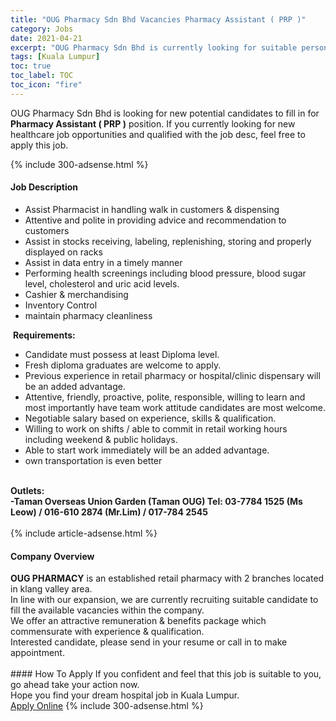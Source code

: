 ```yaml
---
title: "OUG Pharmacy Sdn Bhd Vacancies Pharmacy Assistant ( PRP )" 
category: Jobs 
date: 2021-04-21 
excerpt: "OUG Pharmacy Sdn Bhd is currently looking for suitable person to fill in the Pharmacy Assistant ( PRP ) which positioned at Kuala Lumpur" 
tags: [Kuala Lumpur] 
toc: true 
toc_label: TOC 
toc_icon: "fire" 
--- 
```


<p>OUG Pharmacy Sdn Bhd is looking for new potential candidates to fill in for <b>Pharmacy Assistant ( PRP )</b> position. If you currently looking for new healthcare job opportunities and qualified with the job desc, feel free to apply this job.
</p>{% include 300-adsense.html %} 
<div><div><h4>Job Description</h4></div><div><div><span><div><ul><li>Assist Pharmacist in handling walk in customers &amp; dispensing</li><li>Attentive and polite in providing advice and recommendation to customers</li><li>Assist in stocks receiving, labeling, replenishing, storing and properly displayed on racks</li><li>Assist in data entry in a timely manner</li><li>Performing health screenings including blood pressure, blood sugar level, cholesterol and uric acid levels.</li><li>Cashier &amp; merchandising</li><li>Inventory Control</li><li>maintain pharmacy cleanliness</li></ul><div>&#160;<strong>Requirements:</strong>&#160;<ul><li>Candidate must possess at least Diploma level.</li><li>Fresh diploma graduates are welcome to apply.</li><li>Previous experience in retail pharmacy or hospital/clinic dispensary will be an added advantage.</li><li>Attentive, friendly, proactive, polite, responsible, willing to learn and most importantly have team work attitude candidates are most welcome.</li><li>Negotiable salary based on experience, skills &amp; qualification.</li><li>Willing to work on shifts / able to commit in retail working hours including weekend &amp; public holidays.</li><li>Able to start work immediately will be an added advantage.</li><li>own transportation is even better</li></ul><br><strong>Outlets:</strong><br><strong>-Taman Overseas Union Garden (Taman OUG)</strong><strong>&#160;Tel: 03-7784 1525 (Ms Leow) / 016-610 2874 (Mr.Lim) / 017-784 2545</strong><strong>&#160;&#160;</strong><br>&#160;&#160;&#160;</div></div></span></div></div></div> 
{% include article-adsense.html %} 
<div><div><h4>Company Overview</h4></div><div><div><span><div><div><strong>OUG PHARMACY</strong> is an established retail pharmacy with 2 branches located in klang valley area.</div>
<div>In line with our expansion, we are currently recruiting suitable candidate to fill the available vacancies within the company.</div>
<div>We offer an attractive remuneration &amp; benefits package which commensurate with experience &amp; qualification.</div>
<div>Interested candidate, please send in your resume or call in to make appointment.<br>
&#160;</div></div></span></div></div></div> 
#### How To Apply 
If you confident and feel that this job is suitable to you, go ahead take your action now. <br/> 
Hope you find your dream hospital job in Kuala Lumpur. <br/> 
<a href="https://www.jobstreet.com.my/en/job/pharmacy-assistant-prp-4525085?jobId=jobstreet-my-job-4525085" class="btn btn--warning" target="_blank" rel="nofollow noopenner">Apply Online</a> 
{% include 300-adsense.html %} 